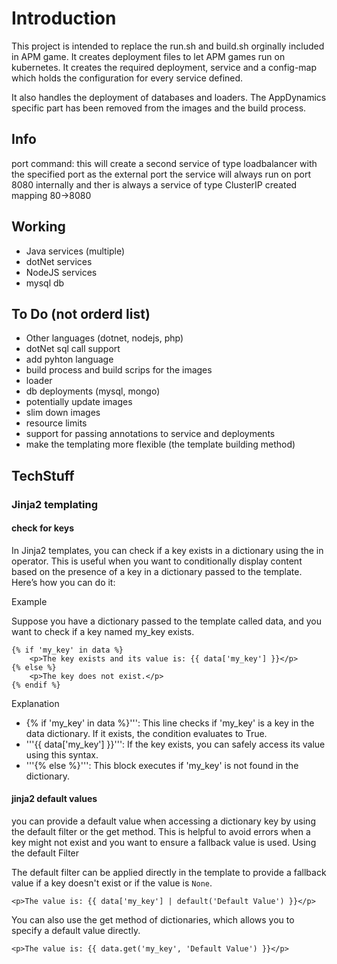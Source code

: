 # Introduction

This project is intended to replace the run.sh and build.sh orginally included in APM game. It creates deployment files to let APM games run on kubernetes. It creates the required deployment, service and a config-map which holds the configuration for every service defined.

It also handles the deployment of databases and loaders. The AppDynamics specific part has been removed from the images and the build process.

## Info
port command: this will create a second service of type loadbalancer with the specified port as the external port
the service will always run on port 8080 internally and ther is always a service of type ClusterIP created mapping 80->8080

## Working
- Java services (multiple)
- dotNet services
- NodeJS services
- mysql db

## To Do (not orderd list)
- Other languages (dotnet, nodejs, php)
- dotNet sql call support
- add pyhton language
- build process and build scrips for the images
- loader
- db deployments (mysql, mongo)
- potentially update images
- slim down images
- resource limits
- support for passing annotations to service and deployments
- make the templating more flexible (the template building method)



## TechStuff
### Jinja2 templating
#### check for keys
In Jinja2 templates, you can check if a key exists in a dictionary using the in operator. This is useful when you want to conditionally display content based on the presence of a key in a dictionary passed to the template. Here’s how you can do it:

Example

Suppose you have a dictionary passed to the template called data, and you want to check if a key named my_key exists.
````
{% if 'my_key' in data %}
    <p>The key exists and its value is: {{ data['my_key'] }}</p>
{% else %}
    <p>The key does not exist.</p>
{% endif %}
````

Explanation
- {% if 'my_key' in data %}''': This line checks if 'my_key' is a key in the data dictionary. If it exists, the condition evaluates to True.
- '''{{ data['my_key'] }}''': If the key exists, you can safely access its value using this syntax.
- '''{% else %}''': This block executes if 'my_key' is not found in the dictionary.

#### jinja2 default values
you can provide a default value when accessing a dictionary key by using the default filter or the get method. This is helpful to avoid errors when a key might not exist and you want to ensure a fallback value is used.
Using the default Filter

The default filter can be applied directly in the template to provide a fallback value if a key doesn't exist or if the value is ```None```.

```
<p>The value is: {{ data['my_key'] | default('Default Value') }}</p>
```
You can also use the get method of dictionaries, which allows you to specify a default value directly.
```
<p>The value is: {{ data.get('my_key', 'Default Value') }}</p>
```